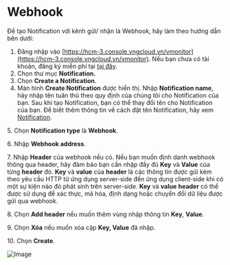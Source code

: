 # Webhook

Để tạo Notification với kênh gửi/ nhận là Webhook, hãy làm theo hướng dẫn bên dưới:

1. Đăng nhập vào [https://hcm-3.console.vngcloud.vn/vmonitor](https://hcm-3.console.vngcloud.vn/vmonitor). Nếu bạn chưa có tài khoản, đăng ký miễn phí tại [tại đây](https://register.vngcloud.vn/signup).
2. Chọn thư mục **Notification.**
3. Chọn **Create a Notification**.
4. Màn hình **Create Notification** được hiển thị. Nhập **Notification name**, hãy nhập tên tuân thủ theo quy định của chúng tôi cho Notification của bạn. Sau khi tạo Notification, bạn có thể thay đổi tên cho Notification của bạn. Để biết thêm thông tin về cách đặt tên Notification, hãy xem [Notification](https://docs.vngcloud.vn/vng-cloud-document/vn/vmonitor-platform/cach-tinh-nang-cua-vmonitor-platform/notification).

5\. Chọn **Notification type** là **Webhook**.

6\. Nhập **Webhook address**.

7\. Nhập **Header** của webhook nếu có. Nếu bạn muốn định danh webhook thông qua header, hãy đảm bảo bạn cần nhập đầy đủ **Key** và **Value** của từng **header** đó. **Key** và **value** của **header** là các thông tin được gửi kèm theo yêu cầu HTTP từ ứng dụng server-side đến ứng dụng client-side khi có một sự kiện nào đó phát sinh trên server-side. **Key** và **value** **header** có thể được sử dụng để xác thực, mã hóa, định dạng hoặc chuyển đổi dữ liệu được gửi qua webhook.

8\. Chọn **Add header** nếu muốn thêm vùng nhập thông tin **Key**, **Value**.

9\. Chọn **Xóa** nếu muốn xóa cặp **Key, Value** đã nhập.

10\. Chọn **Create**.

![Image](https://github.com/vngcloud/docs/blob/main/Vietnamese/.gitbook/assets/image%20(104).png?raw=true)

<figure><img src="https://docs.vngcloud.vn/download/attachments/59807037/image2023-8-14_15-8-49.png?version=1&#x26;modificationDate=1692000532000&#x26;api=v2" alt=""><figcaption></figcaption></figure>
